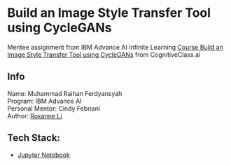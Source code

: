 # Build an Image Style Transfer Tool using CycleGANs 
Mentee assignment from IBM Advance AI Infinite Learning
[Course Build an Image Style Transfer Tool using CycleGANs](https://cognitiveclass.ai/courses/course-v1:IBM+GPXX0KSEEN+v1) from CognitiveClass.ai

## Info
Name: Muhammad Raihan Ferdyansyah\
Program: IBM Advance AI\
Personal Mentor: Cindy Febriani\
Author: [Roxanne Li](https://www.linkedin.com/in/roxanne-li/)

## Tech Stack: 
- [Jupyter Notebook](https://jupyter.org/)
